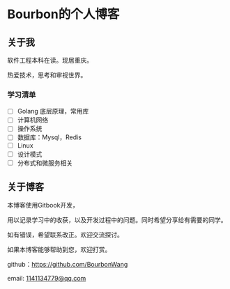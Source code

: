 # Bourbon的个人博客

## 关于我

软件工程本科在读。现居重庆。

热爱技术，思考和审视世界。

### 学习清单

- [ ] Golang 底层原理，常用库
- [ ] 计算机网络
- [ ] 操作系统
- [ ] 数据库：Mysql，Redis
- [ ] Linux
- [ ] 设计模式
- [ ] 分布式和微服务相关

## 关于博客

本博客使用Gitbook开发，

用以记录学习中的收获，以及开发过程中的问题。同时希望分享给有需要的同学。

如有错误，希望联系改正。欢迎交流探讨。

如果本博客能够帮助到您，欢迎打赏。

github：https://github.com/BourbonWang

email: 1141134779@qq.com
